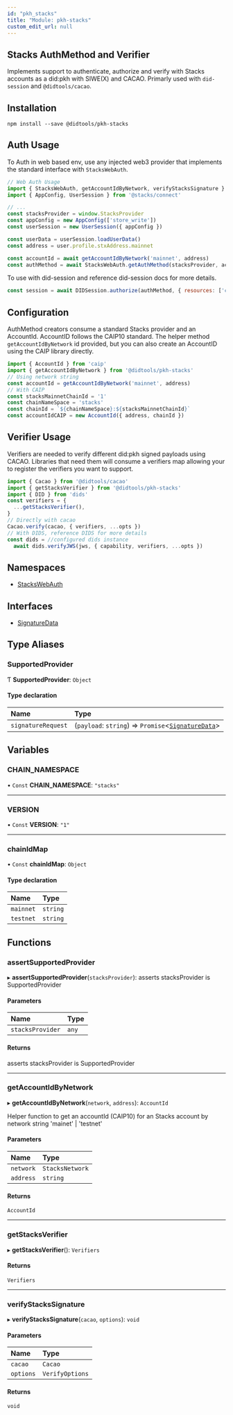 ```yaml
---
id: "pkh_stacks"
title: "Module: pkh-stacks"
custom_edit_url: null
---
```


## Stacks AuthMethod and Verifier

Implements support to authenticate, authorize and verify with Stacks accounts as a did:pkh with SIWE(X) and CACAO.
Primarly used with `did-session` and `@didtools/cacao`.

## Installation

```
npm install --save @didtools/pkh-stacks
```

## Auth Usage

To Auth in web based env, use any injected web3 provider that implements the standard interface with `StacksWebAuth`.

```ts
// Web Auth Usage
import { StacksWebAuth, getAccountIdByNetwork, verifyStacksSignature } from '@didtools/pkh-stacks'
import { AppConfig, UserSession } from '@stacks/connect'

// ...
const stacksProvider = window.StacksProvider
const appConfig = new AppConfig(['store_write'])
const userSession = new UserSession({ appConfig })

const userData = userSession.loadUserData()
const address = user.profile.stxAddress.mainnet

const accountId = await getAccountIdByNetwork('mainnet', address)
const authMethod = await StacksWebAuth.getAuthMethod(stacksProvider, accountId, publicKey)
```

To use with did-session and reference did-session docs for more details.

```js
const session = await DIDSession.authorize(authMethod, { resources: ['ceramic://*'] })
```

## Configuration

AuthMethod creators consume a standard Stacks provider and an AccountId. AccountID follows the CAIP10 standard. The helper method `getAccountIdByNetwork` id provided, but you can also create an AccountID using the CAIP library directly.

```js
import { AccountId } from 'caip'
import { getAccountIdByNetwork } from '@didtools/pkh-stacks'
// Using network string
const accountId = getAccountIdByNetwork('mainnet', address)
// With CAIP
const stacksMainnetChainId = '1'
const chainNameSpace = 'stacks'
const chainId = `${chainNameSpace}:${stacksMainnetChainId}`
const accountIdCAIP = new AccountId({ address, chainId })
```

## Verifier Usage

Verifiers are needed to verify different did:pkh signed payloads using CACAO. Libraries that need them will
consume a verifiers map allowing your to register the verifiers you want to support.

```ts
import { Cacao } from '@didtools/cacao'
import { getStacksVerifier } from '@didtools/pkh-stacks'
import { DID } from 'dids'
const verifiers = {
  ...getStacksVerifier(),
}
// Directly with cacao
Cacao.verify(cacao, { verifiers, ...opts })
// With DIDS, reference DIDS for more details
const dids = //configured dids instance
  await dids.verifyJWS(jws, { capability, verifiers, ...opts })
```

## Namespaces

- [StacksWebAuth](../namespaces/pkh_stacks.StacksWebAuth.md)

## Interfaces

- [SignatureData](../interfaces/pkh_stacks.SignatureData.md)

## Type Aliases

### SupportedProvider

Ƭ **SupportedProvider**: `Object`

#### Type declaration

| Name | Type |
| :------ | :------ |
| `signatureRequest` | (`payload`: `string`) => `Promise`\<[`SignatureData`](../interfaces/pkh_stacks.SignatureData.md)\> |

## Variables

### CHAIN\_NAMESPACE

• `Const` **CHAIN\_NAMESPACE**: ``"stacks"``

___

### VERSION

• `Const` **VERSION**: ``"1"``

___

### chainIdMap

• `Const` **chainIdMap**: `Object`

#### Type declaration

| Name | Type |
| :------ | :------ |
| `mainnet` | `string` |
| `testnet` | `string` |

## Functions

### assertSupportedProvider

▸ **assertSupportedProvider**(`stacksProvider`): asserts stacksProvider is SupportedProvider

#### Parameters

| Name | Type |
| :------ | :------ |
| `stacksProvider` | `any` |

#### Returns

asserts stacksProvider is SupportedProvider

___

### getAccountIdByNetwork

▸ **getAccountIdByNetwork**(`network`, `address`): `AccountId`

Helper function to get an accountId (CAIP10) for an Stacks account by network string 'mainet' | 'testnet'

#### Parameters

| Name | Type |
| :------ | :------ |
| `network` | `StacksNetwork` |
| `address` | `string` |

#### Returns

`AccountId`

___

### getStacksVerifier

▸ **getStacksVerifier**(): `Verifiers`

#### Returns

`Verifiers`

___

### verifyStacksSignature

▸ **verifyStacksSignature**(`cacao`, `options`): `void`

#### Parameters

| Name | Type |
| :------ | :------ |
| `cacao` | `Cacao` |
| `options` | `VerifyOptions` |

#### Returns

`void`
